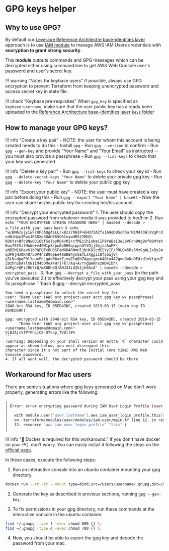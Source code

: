 # GPG keys helper

## Why to use GPG?

By default our [Leverage Reference Architectre base-identities layer](https://github.com/binbashar/le-tf-infra-aws/blob/master/security/global/base-identities/users.tf) 
approach is to use [IAM module]([https://github.com/binbashar/terraform-aws-iam/tree/master/modules/iam-user]) 
to manage AWS IAM Users credentials with **encryption to grant strong security**. 

This **module** outputs commands and GPG messages which can be decrypted either using command line to get AWS Web Console
user's password and user's secret key.   

!!! warning "Notes for keybase users"
    If possible, always use GPG encryption to prevent Terraform from keeping unencrypted password and access secret key 
    in state file.

!!! check "Keybase pre-requisites"
    When `gpg_key` is specified as `keybase:username`, make sure that the user public key has already been uploaded to 
    the [Reference Architecture base-identities layer `keys` folder](https://github.com/binbashar/le-tf-infra-aws/tree/master/security/global/base-identities/keys) 

## How to manage your GPG keys?

!!! info "Create a key pair"
    - NOTE: the user for whom this account is being created needs to do this
    - Install `gpg`
    - Run `gpg --version` to confirm
    - Run `gpg --gen-key` and provide "Your Name" and "Your Email" as instructed -- you must also provide a passphrase
    - Run `gpg --list-keys` to check that your key was generated

!!! info "Delete a key pair"
    - Run `gpg --list-keys` to check your key id
    - Run `gpg --delete-secret-keys "Your Name"` to delete your private gpg key
    - Run `gpg --delete-key "Your Name"` to delete your public gpg key

!!! info "Export your public key"
    - NOTE: the user must have created a key pair before doing this
    - Run `gpg --export "Your Name" | base64`
    - Now the user can share her/his public key for creating her/his account

!!! info "Decrypt your encrypted password"
    1. The user should copy the encrypted password from whatever media it was provided to her/him
    2. Run `echo "YOUR ENCRYPTED STRING PASSWORD HERE" | base64 --decode > a_file_with_your_pass`
    ```bash
    $ echo "wcBMA/ujy1wF7UPcAQgASLL/x8zz7OHIP+EHU7IAZfa1A9qD9ScP5orK1M473WlXVgPrded0iHpyZRwsJRS8Xe38AHZ65O6CnywdR522MbD\
    RD6Yz+Bfc9NwO316bfSoTpyROXvMi+cfMEcihInHaCIP9YWBaI3eJ6VFdn90g9of00HYehBux7E2VitMuWo+v46W1p8/pw0b0H5qcppnUYYOjjSbjzzAuMF\
    yNB5M1K8av61bPQPQTxBH3SFaM0B4RNmUl1bHKDIcdESYyIP/PRLQ45Rs5MzGgALIxBy24qdPNjHJQR48/5QV4nzB9qeEe4eWDB4ynSEfLsXggiz8fsbajV\
    gSLNsdpqP9lYaueFdLgAeR6a+EjvqZfq0hZAgoiymsb4Qtn4A7gmeGmNeDE4td1mVfgzuTZ9zhnSbAYlXNIiM4b0MeX4HrjFkT/Aq+A/rvgBeKhszWD4Ibh\
    A4PgC+QPiJRb5kQ/mX8DheQfAHJ24iUZk1jh6AsA" | base64 --decode > encrypted_pass
    ```
    3. Run `gpg --decrypt a_file_with_your_pass` (in the path you've executed 2.) to effectively decrypt your pass using
     your gpg key and its passphrase
    ```bash
    $ gpg --decrypt encrypted_pass
    
    You need a passphrase to unlock the secret key for
    user: "Demo User (AWS org project-user acct gpg key w/ passphrase) <username.lastname@domain.com>"
    2048-bit RSA key, ID 05ED43DC, created 2019-03-15 (main key ID D64DD59F)
    
    gpg: encrypted with 2048-bit RSA key, ID 05ED43DC, created 2019-03-15
          "Demo User (AWS org project-user acct gpg key w/ passphrase) <username.lastname@domain.com>"
    Vi0JA|c%fP*FhL}CE-D7ssp_TVGlf#%
    ```
    :warning: Depending on your shell version an extra `%` character could appear as shown below, you must disregard this
    character since it's not part of the Initial (one time) AWS Web Console password. 
    4. If all went well, the decrypted password should be there

## Workaround for Mac users

There are some situations where gpg keys generated on Mac don't work properly, generating errors like the following:

```bash
╷
│ Error: error encrypting password during IAM User Login Profile (user.lastname) creation: Error encrypting Password: error parsing given PGP key: openpgp: unsupported feature: unsupported oid: 2b060104019755010501
│ 
│   with module.user["user.lastname"].aws_iam_user_login_profile.this[0],
│   on .terraform/modules/user/modules/iam-user/main.tf line 12, in resource "aws_iam_user_login_profile" "this":
│   12: resource "aws_iam_user_login_profile" "this" {
│
```

!!! info ":whale: Docker is required for this workaround."
    If you don't have docker on your PC, don't worry. You can easily install it following the steps on the [official page](https://docs.docker.com/desktop/mac/install/).

In these cases, execute the following steps:

1. Run an interactive console into an ubuntu container mounting your gpg directory.
```bash
docker run --rm -it --mount type=bind,src=/Users/username/.gnupg,dst=/root/.gnupg ubuntu:latest
```

2. Generate the key as described in previous sections, running `gpg --gen-key`.

3. To fix permissions in your gpg directory, run these commands at the interactive console in the ubuntu container.
```bash
find ~/.gnupg -type f -exec chmod 600 {} \;
find ~/.gnupg -type d -exec chmod 700 {} \;
```

4. Now, you should be able to export the gpg key and decode the password from your mac.